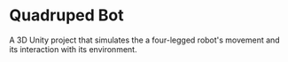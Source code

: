 # Quadruped Bot
A 3D Unity project that simulates the a four-legged robot's movement and its interaction with its environment.
